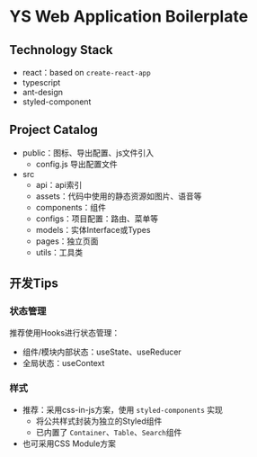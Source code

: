 # YS Web Application Boilerplate

## Technology Stack

- react：based on `create-react-app`
- typescript
- ant-design
- styled-component

## Project Catalog

- public：图标、导出配置、js文件引入
  - config.js 导出配置文件
- src
  - api：api索引
  - assets：代码中使用的静态资源如图片、语音等
  - components：组件
  - configs：项目配置：路由、菜单等
  - models：实体Interface或Types
  - pages：独立页面
  - utils：工具类

## 开发Tips

### 状态管理

推荐使用Hooks进行状态管理：

- 组件/模块内部状态：useState、useReducer
- 全局状态：useContext

### 样式

- 推荐：采用css-in-js方案，使用 `styled-components` 实现
  - 将公共样式封装为独立的Styled组件
  - 已内置了 `Container`、`Table`、`Search`组件
- 也可采用CSS Module方案
